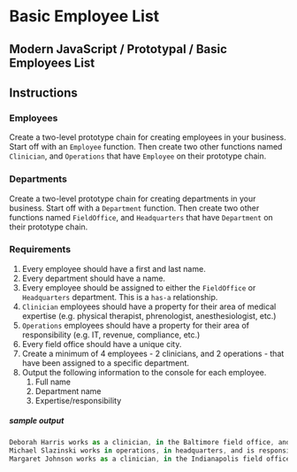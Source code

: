 # Basic Employee List
## Modern JavaScript / Prototypal /  Basic Employees List

## Instructions

### Employees

Create a two-level prototype chain for creating employees in your business. Start off with an `Employee` function. Then create two other functions named `Clinician`, and `Operations` that have `Employee` on their prototype chain.

### Departments

Create a two-level prototype chain for creating departments in your business. Start off with a `Department` function. Then create two other functions named `FieldOffice`, and `Headquarters` that have `Department` on their prototype chain.

### Requirements

1. Every employee should have a first and last name.
1. Every department should have a name.
1. Every employee should be assigned to either the `FieldOffice` or `Headquarters` department. This is a `has-a` relationship.
1. `Clinician` employees should have a property for their area of medical expertise (e.g. physical therapist, phrenologist, anesthesiologist, etc.)
1. `Operations` employees should have a property for their area of responsibility (e.g. IT, revenue, compliance, etc.)
1. Every field office should have a unique city.
1. Create a minimum of 4 employees - 2 clinicians, and 2 operations - that have been assigned to a specific department.
1. Output the following information to the console for each employee.
    1. Full name
    1. Department name
    1. Expertise/responsibility

##### sample output

```js
Deborah Harris works as a clinician, in the Baltimore field office, and is a phrenologist.
Michael Slazinski works in operations, in headquarters, and is responsible for compliance.
Margaret Johnson works as a clinician, in the Indianapolis field office, and is a physical therapist.
```
